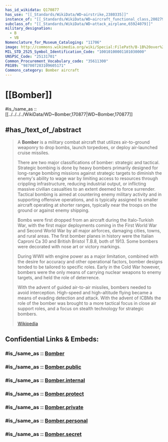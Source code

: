 ```yaml
---
has_id_wikidata: Q170877
has_use: "[[_Standards/WikiData/WD~airstrike,2380335]]"
instance_of: "[[_Standards/WikiData/WD~aircraft_functional_class,20027953]]"
subclass_of: "[[_Standards/WikiData/WD~attack_airplane,65924079]]"
military_designation:
  - B
  - VB
Nomenclature_for_Museum_Cataloging: "11706"
image: http://commons.wikimedia.org/wiki/Special:FilePath/B-1B%20over%20the%20pacific%20ocean.jpg
MIL_STD_2525_Symbol_Identification_Code: "10010100001101030000"
UNSPSC_Code: "25131701"
Common_Procurement_Vocabulary_code: "35611300"
P8189: "987007283109605171"
Commons_category: Bomber aircraft
---
```

# [[Bomber]] 

#is_/same_as :: [[../../../../WikiData/WD~Bomber,170877|WD~Bomber,170877]] 

## #has_/text_of_/abstract 

> A **Bomber** is a military combat aircraft that utilizes air-to-ground weaponry 
> to drop bombs, launch torpedoes, or deploy air-launched cruise missiles.
>
> There are two major classifications of bomber: strategic and tactical. Strategic bombing is done by heavy bombers primarily designed for long-range bombing missions against strategic targets to diminish the enemy's ability to wage war by limiting access to resources through crippling infrastructure, reducing industrial output, or inflicting massive civilian casualties to an extent deemed to force surrender. Tactical bombing is aimed at countering enemy military activity and in supporting offensive operations, and is typically assigned to smaller aircraft operating at shorter ranges, typically near the troops on the ground or against enemy shipping.
>
> Bombs were first dropped from an aircraft during the Italo-Turkish War, with the first major deployments coming in the First World War and Second World War by all major airforces, damaging cities, towns, and rural areas. The first bomber planes in history were the Italian Caproni Ca 30 and British Bristol T.B.8, both of 1913. Some bombers were decorated with nose art or victory markings.
>
> During WWII with engine power as a major limitation, combined with the desire for accuracy and other operational factors, bomber designs tended to be tailored to specific roles. Early in the Cold War however, bombers were the only means of carrying nuclear weapons to enemy targets, and held the role of deterrence.
>
> With the advent of guided air-to-air missiles, bombers needed to avoid interception. High-speed and high-altitude flying became a means of evading detection and attack. With the advent of ICBMs the role of the bomber was brought to a more tactical focus in close air support roles, and a focus on stealth technology for strategic bombers.
>
> [Wikipedia](https://en.wikipedia.org/wiki/Bomber) 


## Confidential Links & Embeds: 

### #is_/same_as :: [Bomber](/_Standards/Society/Military/Military_Engineering/Weapon/Bomber.md) 

### #is_/same_as :: [Bomber.public](/_public/Society/Military/Military_Engineering/Weapon/Bomber.public.md) 

### #is_/same_as :: [Bomber.internal](/_internal/Society/Military/Military_Engineering/Weapon/Bomber.internal.md) 

### #is_/same_as :: [Bomber.protect](/_protect/Society/Military/Military_Engineering/Weapon/Bomber.protect.md) 

### #is_/same_as :: [Bomber.private](/_private/Society/Military/Military_Engineering/Weapon/Bomber.private.md) 

### #is_/same_as :: [Bomber.personal](/_personal/Society/Military/Military_Engineering/Weapon/Bomber.personal.md) 

### #is_/same_as :: [Bomber.secret](/_secret/Society/Military/Military_Engineering/Weapon/Bomber.secret.md)

